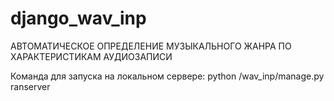 # django_wav_inp

АВТОМАТИЧЕСКОЕ ОПРЕДЕЛЕНИЕ МУЗЫКАЛЬНОГО ЖАНРА ПО ХАРАКТЕРИСТИКАМ АУДИОЗАПИСИ

Команда для запуска на локальном сервере: python /wav_inp/manage.py ranserver


